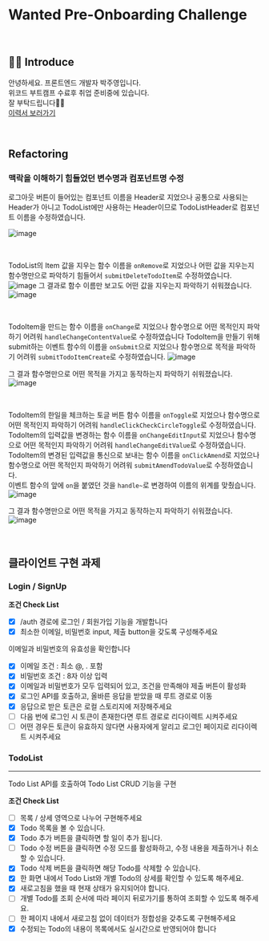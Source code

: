 # Wanted Pre-Onboarding Challenge

<br />

## 👋🏻 Introduce

안녕하세요. 프론트엔드 개발자 박주영입니다. <br>
위코드 부트캠프 수료후 취업 준비중에 있습니다. <br>
잘 부탁드립니다🙏🏻 <br>
[이력서 보러가기](https://disco-language-571.notion.site/2710930424da4600a7b9be47b60f57dc)

<br>

## Refactoring

### 맥락을 이해하기 힘들었던 변수명과 컴포넌트명 수정

로그아웃 버튼이 들어있는 컴포넌트 이름을 Header로 지었으나 공통으로 사용되는 Header가 아니고 TodoList에만 사용하는 Header이므로 TodoListHeader로 컴포넌트 이름을 수정하였습니다.  

![image](https://user-images.githubusercontent.com/72453080/184397307-297e4470-11b8-4ae5-bffa-849848044956.png)

<br/>

TodoList의 Item 값을 지우는 함수 이름을 `onRemove`로 지었으나 어떤 값을 지우는지 함수명만으로 파악하기 힘들어서 `submitDeleteTodoItem`로 수정하였습니다. 
![image](https://user-images.githubusercontent.com/72453080/184407518-0d190188-b256-4a71-80fd-06ff81c81067.png)
그 결과로 함수 이름만 보고도 어떤 값을 지우는지 파악하기 쉬워졌습니다. 
![image](https://user-images.githubusercontent.com/72453080/184407642-cb93eeb9-c443-4358-b8b3-588837869718.png)

<br/>

TodoItem을 만드는 함수 이름을 `onChange`로 지었으나 함수명으로 어떤 목적인지 파악하기 어려워 `handleChangeContentValue`로 수정하였습니다
TodoItem을 만들기 위해 submit하는 이벤트 함수의 이름을 `onSubmit`으로 지었으나 함수명으로 목적을 파악하기 어려워 `submitTodoItemCreate`로 수정하였습니다.
![image](https://user-images.githubusercontent.com/72453080/184402972-0ac5169e-c234-49a9-886d-973f99cca1e7.png)

그 결과 함수명만으로 어떤 목적을 가지고 동작하는지 파악하기 쉬워졌습니다. 
![image](https://user-images.githubusercontent.com/72453080/184404001-c9ddcf64-e466-4ce7-8985-509f491f691d.png)

<br/>

TodoItem의 한일을 체크하는 토글 버튼 함수 이름을 `onToggle`로 지었으나 함수명으로 어떤 목적인지 파악하기 어려워 `handleClickCheckCircleToggle`로 수정하였습니다. <br/>
TodoItem의 입력값을 변경하는 함수 이름을 `onChangeEditInput`로 지었으나 함수명으로 어떤 목적인지 파악하기 어려워 `handleChangeEditValue`로 수정하였습니다. <br/>
TodoItem의 변경된 입력값을 통신으로 보내는 함수 이름을 `onClickAmend`로 지었으나 함수명으로 어떤 목적인지 파악하기 어려워 `submitAmendTodoValue`로 수정하였습니다. <br/>
이벤트 함수의 앞에 `on`을 붙였던 것을 `handle~`로 변경하여 이름의 위계를 맞췄습니다.
![image](https://user-images.githubusercontent.com/72453080/184405249-4ec41d88-445b-464e-9f0b-5c20b74e6942.png)

그 결과 함수명만으로 어떤 목적을 가지고 동작하는지 파악하기 쉬워졌습니다. 
![image](https://user-images.githubusercontent.com/72453080/184406645-207675d6-c6d8-4e43-8bfa-0219d64a5a5b.png)


<br/>


## 클라이언트 구현 과제

### Login / SignUp

**조건 Check List**

- [x] /auth 경로에 로그인 / 회원가입 기능을 개발합니다
- [x] 최소한 이메일, 비밀번호 input, 제출 button을 갖도록 구성해주세요

이메일과 비밀번호의 유효성을 확인합니다

- [x] 이메일 조건 : 최소 @, . 포함
- [x] 비밀번호 조건 : 8자 이상 입력
- [x] 이메일과 비밀번호가 모두 입력되어 있고, 조건을 만족해야 제출 버튼이 활성화
- [x] 로그인 API를 호출하고, 올바른 응답을 받았을 때 루트 경로로 이동
- [x] 응답으로 받은 토큰은 로컬 스토리지에 저장해주세요
- [ ] 다음 번에 로그인 시 토큰이 존재한다면 루트 경로로 리다이렉트 시켜주세요
- [ ] 어떤 경우든 토큰이 유효하지 않다면 사용자에게 알리고 로그인 페이지로 리다이렉트 시켜주세요

### TodoList

---

Todo List API를 호출하여 Todo List CRUD 기능을 구현

**조건 Check List**

- [ ] 목록 / 상세 영역으로 나누어 구현해주세요
- [x] Todo 목록을 볼 수 있습니다.
- [x] Todo 추가 버튼을 클릭하면 할 일이 추가 됩니다.
- [ ] Todo 수정 버튼을 클릭하면 수정 모드를 활성화하고, 수정 내용을 제출하거나 취소할 수 있습니다.
- [x] Todo 삭제 버튼을 클릭하면 해당 Todo를 삭제할 수 있습니다.
- [x] 한 화면 내에서 Todo List와 개별 Todo의 상세를 확인할 수 있도록 해주세요.
- [x] 새로고침을 했을 때 현재 상태가 유지되어야 합니다.
- [ ] 개별 Todo를 조회 순서에 따라 페이지 뒤로가기를 통하여 조회할 수 있도록 해주세요.
- [ ] 한 페이지 내에서 새로고침 없이 데이터가 정합성을 갖추도록 구현해주세요
- [x] 수정되는 Todo의 내용이 목록에서도 실시간으로 반영되어야 합니다
